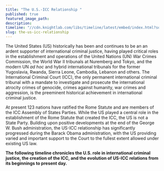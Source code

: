```yaml
---
title: "The U.S.-ICC Relationship "
published: true
featured_image_path:
description:
timeline: "//cdn.knightlab.com/libs/timeline/latest/embed/index.html?source=0AtZ5yV_Pso2idDZQRXNfUzQxd3JTQzhhMXg5UEpVYmc&font=Bevan-PotanoSans&maptype=toner&lang=en&height=900"
slug: the-us-icc-relationship
---
```


The United States (US) historically has been and continues to be an an ardent supporter of international criminal justice, having played critical roles in the establishment and operations of the United Nations (UN) War Crimes Commission, the World War II tribunals at Nuremberg and Tokyo, and the modern UN _ad hoc_ and hybrid international tribunals for the former Yugoslavia, Rwanda, Sierra Leone, Cambodia, Lebanon and others. The International Criminal Court (ICC), the only permanent international criminal tribunal with a mandate to investigate and prosecute the international atrocity crimes of genocide, crimes against humanity, war crimes and aggression, is the preeminent historical achievement in international criminal justice.

At present 123 nations have ratified the Rome Statute and are members of the ICC Assembly of States Parties. While the US played a central role in the establishment of the Rome Statute that created the ICC, the US is not a State Party. Building upon positive developments at the end of the George W. Bush administration, the US-ICC relationship has significantly progressed during the Barack Obama administration, with the US providing varied and important support to the Court to the fullest extent allowed under existing US law.

**The following timeline chronicles the U.S. role in international criminal justice, the creation of the ICC, and the evolution of US-ICC relations from its beginnings to present day.**

